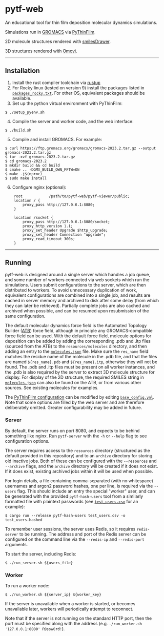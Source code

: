 # pytf-web

An educational tool for thin film deposition molecular dynamics simulations.

Simulations run in [GROMACS](www.gromacs.org) via [PyThinFilm](github.com/ATB-UQ/PyThinFilm).

2D molecule structures rendered with [smilesDrawer](github.com/reymond-group/smilesDrawer).

3D structures rendered with [Omovi](github.com/andeplane/omovi).

---

## Installation

1. Install the rust compiler toolchain via [rustup](https://www.rust-lang.org/tools/install)
2. For Rocky linux (tested on version 9) install the packages listed in
   [`packages_rocky.txt`](packages_rocky.txt). For other OS, equivalent
   packages should be available.
3. Set up the python virtual environment with PyThinFilm:
```
$ ./setup_pyenv.sh
```
4. Compile the server and worker code, and the web interface:
```
$ ./build.sh
```
5. Compile and install GROMACS. For example:
```
$ curl https://ftp.gromacs.org/gromacs/gromacs-2023.2.tar.gz --output gromacs-2023.2.tar.gz
$ tar -xvf gromacs-2023.2.tar.gz
$ cd gromacs-2023.2
$ mkdir build && cd build
$ cmake .. -DGMX_BUILD_OWN_FFTW=ON
$ make -j$(nproc)
$ sudo make install
```
6. Configure nginx (optional):
```
    root            /path/to/pytf-web/pytf-viewer/public;
    location / {
        proxy_pass http://127.0.0.1:8080;
    }

    location /socket {
        proxy_pass http://127.0.0.1:8080/socket;
        proxy_http_version 1.1;
        proxy_set_header Upgrade $http_upgrade;
        proxy_set_header Connection "upgrade";
        proxy_read_timeout 300s;
    }
```

---

## Running

pytf-web is designed around a single server which handles a job queue, and some
number of workers connected via web sockets which run the simulations. Users
submit configurations to the server, which are then distributed to workers. To
avoid unnecessary duplication of work, equivalent configurations are combined
into a single job, and results are cached in server memory and archived to disk
after some delay (from which they can later be retrieved). Partially complete
jobs are also cached and archived when possible, and can be resumed upon
resubmission of the same configuration.

The default molecular dynamics force field is the Automated Topology Builder
([ATB](atb.uq.edu.au)) force field, although in principle any
GROMACS-compatible force field can be used. With the default force field,
molecule options for deposition can be added by adding the corresponding .pdb
and .itp files (sourced from the ATB) to the `resources/molecules` directory,
and then adding an entry to the [`molecules.json`](resources/molecules.json) file.
Make sure the `res_name` field matches the residue name of the molecule in the
.pdb file, and that the files are named `${res_name}.pdb` and
`${res_name}.itp`, otherwise they will not be found. The .pdb and .itp files must
be present on all worker instances, and the .pdb is also required by the server to
extract 3D molecule structure for display.
For display of the 2D structure, the required SMILES string in
[`molecules.json`](resources/molecules.json) can also be found on the ATB, or
from various other sources. See existing molecules for examples.

The [PyThinFilm configuration](atb-uq.github.io/PyThinFilm) can be modified by
editing [`base_config.yml`](resources/base_config.yml). Note that some options
are filled by the web server and are therefore deliberately omitted. Greater
configurability may be added in future.

### Server
By default, the server runs on port 8080, and expects to be behind something like nginx.
Run `pytf-server` with the `-h` or `--help` flag to see configuration options.

The server requires access to the `resources` directory (structured as the
default provided in this repository) and to an `archive` directory for storing
old inactive jobs. Both of these can be configured with the `--resources` and
`--archive` flags, and the `archive` directory will be created if it does not exist.
If it does exist, existing archived jobs within it will be used when possible.

For login details, a file containing comma-separated (with no whitespace)
usernames and argon2 password hashes, one per line, is required via the `--users` flag.
This should include an entry the special "worker" user, and can be generated with
the provided `pytf-hash-users` tool from a similarly formatted file with
plaintext passwords (see [`test_users.csv`](test_users.csv) for an example):
```
$ cargo run --release pytf-hash-users test_users.csv -o test_users.hashed
```

To remember user sessions, the server uses Redis, so it requires `redis-server`
to be running. The address and port of the Redis server can be configured on
the command line via the `--redis-ip` and `--redis-port` arguments.

To start the server, including Redis:
```
$ ./run_server.sh ${users_file}
```

### Worker
To run a worker node:
```
$ ./run_worker.sh ${server_ip} ${worker_key}
```
If the server is unavailable when a worker is started, or becomes unavailable
later, workers will periodically attempt to reconnect.

Note that if the server is not running on the standard HTTP port, then the port
must be specified along with the address
(e.g. `./run_worker.sh '127.0.0.1:8080' P@ssw0rd!`).

